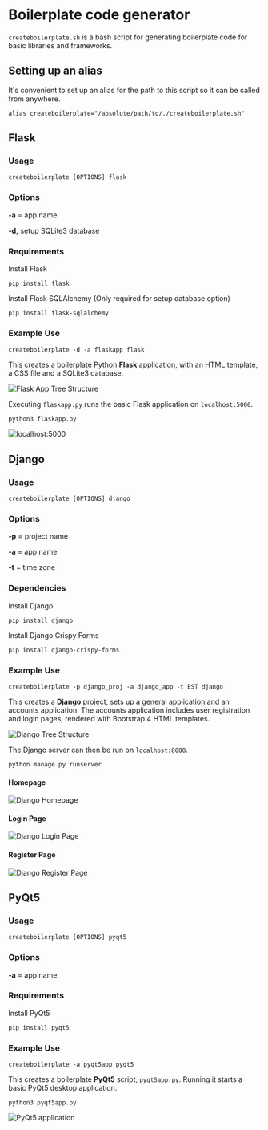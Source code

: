 # Boilerplate code generator

`createboilerplate.sh` is a bash script for generating boilerplate code for basic libraries and frameworks.

## Setting up an alias

It's convenient to set up an alias for the path to this script so it can be called from anywhere.

```
alias createboilerplate="/absolute/path/to/./createboilerplate.sh"
```

## Flask

### Usage

```
createboilerplate [OPTIONS] flask
```

### Options

**-a** = app name

**-d,** setup SQLite3 database

### Requirements

Install Flask

```
pip install flask
```

Install Flask SQLAlchemy (Only required for setup database option)

```
pip install flask-sqlalchemy
```

### Example Use

```
createboilerplate -d -a flaskapp flask
```

This creates a boilerplate Python **Flask** application, with an HTML template, a CSS file and a SQLite3 database.

![Flask App Tree Structure](img/flask_tree.PNG)

Executing `flaskapp.py` runs the basic Flask application on `localhost:5000`.

```
python3 flaskapp.py
```

![localhost:5000](img/flask_screenshot.PNG)

## Django

### Usage

```
createboilerplate [OPTIONS] django
```

### Options

**-p** = project name

**-a** = app name

**-t** = time zone

### Dependencies

Install Django

```
pip install django
```

Install Django Crispy Forms

```
pip install django-crispy-forms
```

### Example Use

```
createboilerplate -p django_proj -a django_app -t EST django
```

This creates a **Django** project, sets up a general application and an accounts application. The accounts application includes user registration and login pages, rendered with Bootstrap 4 HTML templates.

![Django Tree Structure](img/django_tree.PNG)

The Django server can then be run on `localhost:8000`.

```
python manage.py runserver
```

#### Homepage

![Django Homepage](img/django_homepage_screenshot.PNG)

#### Login Page

![Django Login Page](img/django_loginpage_screenshot.PNG)

#### Register Page

![Django Register Page](img/django_registerpage_screenshot.PNG)

## PyQt5

### Usage

```
createboilerplate [OPTIONS] pyqt5
```

### Options

**-a** = app name

### Requirements

Install PyQt5

```
pip install pyqt5
```

### Example Use

```
createboilerplate -a pyqt5app pyqt5
```

This creates a boilerplate **PyQt5** script, `pyqt5app.py`. Running it starts a basic PyQt5 desktop application.

```
python3 pyqt5app.py
```

![PyQt5 application](img/pyqt5_screenshot.PNG)

